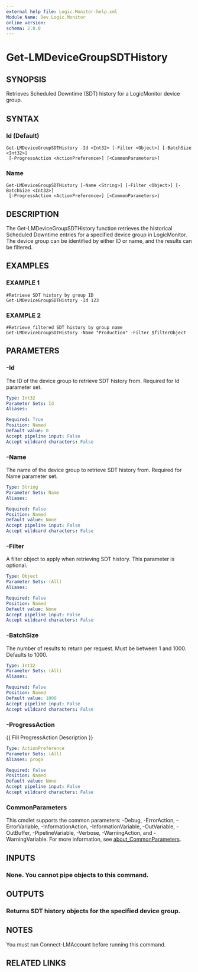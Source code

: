 ```yaml
---
external help file: Logic.Monitor-help.xml
Module Name: Dev.Logic.Monitor
online version:
schema: 2.0.0
---
```


# Get-LMDeviceGroupSDTHistory

## SYNOPSIS
Retrieves Scheduled Downtime (SDT) history for a LogicMonitor device group.

## SYNTAX

### Id (Default)
```
Get-LMDeviceGroupSDTHistory -Id <Int32> [-Filter <Object>] [-BatchSize <Int32>]
 [-ProgressAction <ActionPreference>] [<CommonParameters>]
```

### Name
```
Get-LMDeviceGroupSDTHistory [-Name <String>] [-Filter <Object>] [-BatchSize <Int32>]
 [-ProgressAction <ActionPreference>] [<CommonParameters>]
```

## DESCRIPTION
The Get-LMDeviceGroupSDTHistory function retrieves the historical Scheduled Downtime entries for a specified device group in LogicMonitor.
The device group can be identified by either ID or name, and the results can be filtered.

## EXAMPLES

### EXAMPLE 1
```
#Retrieve SDT history by group ID
Get-LMDeviceGroupSDTHistory -Id 123
```

### EXAMPLE 2
```
#Retrieve filtered SDT history by group name
Get-LMDeviceGroupSDTHistory -Name "Production" -Filter $filterObject
```

## PARAMETERS

### -Id
The ID of the device group to retrieve SDT history from.
Required for Id parameter set.

```yaml
Type: Int32
Parameter Sets: Id
Aliases:

Required: True
Position: Named
Default value: 0
Accept pipeline input: False
Accept wildcard characters: False
```

### -Name
The name of the device group to retrieve SDT history from.
Required for Name parameter set.

```yaml
Type: String
Parameter Sets: Name
Aliases:

Required: False
Position: Named
Default value: None
Accept pipeline input: False
Accept wildcard characters: False
```

### -Filter
A filter object to apply when retrieving SDT history.
This parameter is optional.

```yaml
Type: Object
Parameter Sets: (All)
Aliases:

Required: False
Position: Named
Default value: None
Accept pipeline input: False
Accept wildcard characters: False
```

### -BatchSize
The number of results to return per request.
Must be between 1 and 1000.
Defaults to 1000.

```yaml
Type: Int32
Parameter Sets: (All)
Aliases:

Required: False
Position: Named
Default value: 1000
Accept pipeline input: False
Accept wildcard characters: False
```

### -ProgressAction
{{ Fill ProgressAction Description }}

```yaml
Type: ActionPreference
Parameter Sets: (All)
Aliases: proga

Required: False
Position: Named
Default value: None
Accept pipeline input: False
Accept wildcard characters: False
```

### CommonParameters
This cmdlet supports the common parameters: -Debug, -ErrorAction, -ErrorVariable, -InformationAction, -InformationVariable, -OutVariable, -OutBuffer, -PipelineVariable, -Verbose, -WarningAction, and -WarningVariable. For more information, see [about_CommonParameters](http://go.microsoft.com/fwlink/?LinkID=113216).

## INPUTS

### None. You cannot pipe objects to this command.
## OUTPUTS

### Returns SDT history objects for the specified device group.
## NOTES
You must run Connect-LMAccount before running this command.

## RELATED LINKS
